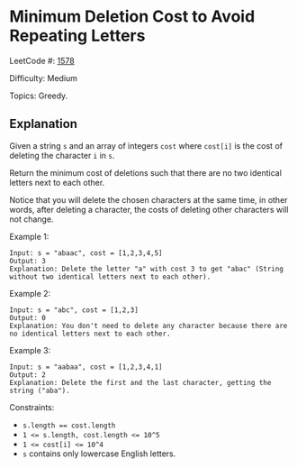 # Minimum Deletion Cost to Avoid Repeating Letters

LeetCode #: [1578](https://leetcode.com/problems/minimum-deletion-cost-to-avoid-repeating-letters/)

Difficulty: Medium

Topics: Greedy.

## Explanation

Given a string `s` and an array of integers `cost` where `cost[i]` is the cost of deleting the character `i` in `s`.

Return the minimum cost of deletions such that there are no two identical letters next to each other.

Notice that you will delete the chosen characters at the same time, in other words, after deleting a character, the costs of deleting other characters will not change.

Example 1:

```text
Input: s = "abaac", cost = [1,2,3,4,5]
Output: 3
Explanation: Delete the letter "a" with cost 3 to get "abac" (String without two identical letters next to each other).
```

Example 2:

```text
Input: s = "abc", cost = [1,2,3]
Output: 0
Explanation: You don't need to delete any character because there are no identical letters next to each other.
```

Example 3:

```text
Input: s = "aabaa", cost = [1,2,3,4,1]
Output: 2
Explanation: Delete the first and the last character, getting the string ("aba").
```

Constraints:

- `s.length == cost.length`
- `1 <= s.length, cost.length <= 10^5`
- `1 <= cost[i] <= 10^4`
- `s` contains only lowercase English letters.
